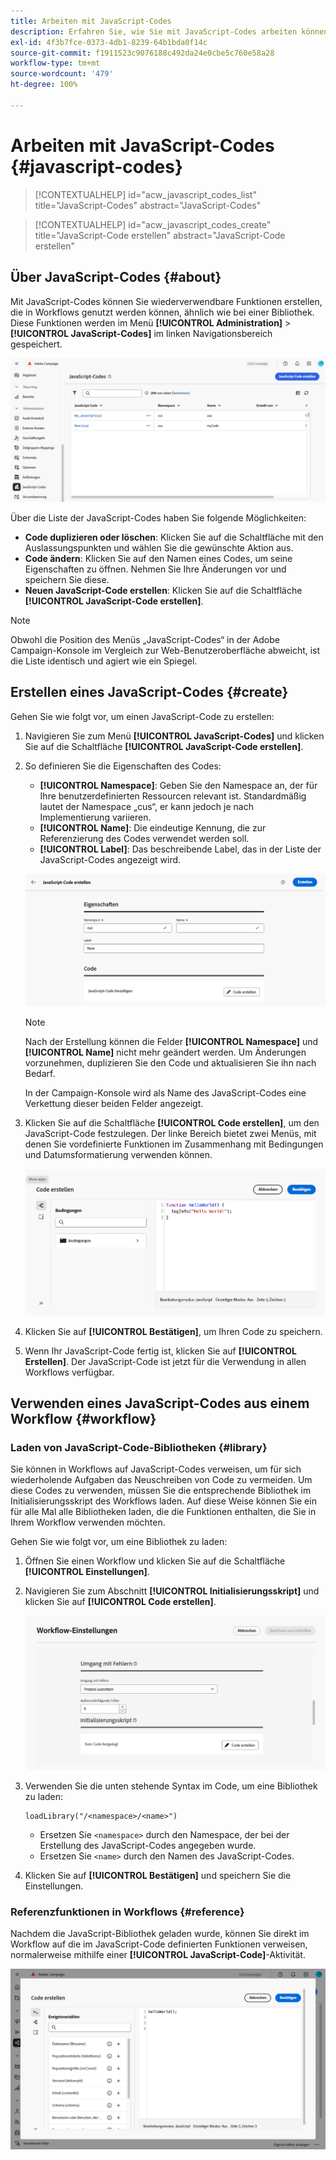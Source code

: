 ```yaml
---
title: Arbeiten mit JavaScript-Codes
description: Erfahren Sie, wie Sie mit JavaScript-Codes arbeiten können.
exl-id: 4f3b7fce-0373-4db1-8239-64b1bda0f14c
source-git-commit: f1911523c9076188c492da24e0cbe5c760e58a28
workflow-type: tm+mt
source-wordcount: '479'
ht-degree: 100%

---
```


# Arbeiten mit JavaScript-Codes {#javascript-codes}

>[!CONTEXTUALHELP]
>id="acw_javascript_codes_list"
>title="JavaScript-Codes"
>abstract="JavaScript-Codes"

>[!CONTEXTUALHELP]
>id="acw_javascript_codes_create"
>title="JavaScript-Code erstellen"
>abstract="JavaScript-Code erstellen"

## Über JavaScript-Codes {#about}

Mit JavaScript-Codes können Sie wiederverwendbare Funktionen erstellen, die in Workflows genutzt werden können, ähnlich wie bei einer Bibliothek. Diese Funktionen werden im Menü **[!UICONTROL Administration]** > **[!UICONTROL JavaScript-Codes]** im linken Navigationsbereich gespeichert.

![Benutzeroberfläche für JavaScript-Codes mit verfügbaren Optionen](assets/javascript-list.png)

Über die Liste der JavaScript-Codes haben Sie folgende Möglichkeiten:

* **Code duplizieren oder löschen**: Klicken Sie auf die Schaltfläche mit den Auslassungspunkten und wählen Sie die gewünschte Aktion aus.
* **Code ändern**: Klicken Sie auf den Namen eines Codes, um seine Eigenschaften zu öffnen. Nehmen Sie Ihre Änderungen vor und speichern Sie diese.
* **Neuen JavaScript-Code erstellen**: Klicken Sie auf die Schaltfläche **[!UICONTROL JavaScript-Code erstellen]**.

>[!NOTE]
>
>Obwohl die Position des Menüs „JavaScript-Codes“ in der Adobe Campaign-Konsole im Vergleich zur Web-Benutzeroberfläche abweicht, ist die Liste identisch und agiert wie ein Spiegel.

## Erstellen eines JavaScript-Codes {#create}

Gehen Sie wie folgt vor, um einen JavaScript-Code zu erstellen:

1. Navigieren Sie zum Menü **[!UICONTROL JavaScript-Codes]** und klicken Sie auf die Schaltfläche **[!UICONTROL JavaScript-Code erstellen]**.

1. So definieren Sie die Eigenschaften des Codes:

   * **[!UICONTROL Namespace]**: Geben Sie den Namespace an, der für Ihre benutzerdefinierten Ressourcen relevant ist. Standardmäßig lautet der Namespace „cus“, er kann jedoch je nach Implementierung variieren.
   * **[!UICONTROL Name]**: Die eindeutige Kennung, die zur Referenzierung des Codes verwendet werden soll.
   * **[!UICONTROL Label]**: Das beschreibende Label, das in der Liste der JavaScript-Codes angezeigt wird.

   ![Benutzeroberfläche für die Erstellung von JavaScript-Codes mit den Feldern „Namespace“, „Name“ und „Label“](assets/javascript-create.png)

   >[!NOTE]
   >
   >Nach der Erstellung können die Felder **[!UICONTROL Namespace]** und **[!UICONTROL Name]** nicht mehr geändert werden. Um Änderungen vorzunehmen, duplizieren Sie den Code und aktualisieren Sie ihn nach Bedarf.
   >
   >In der Campaign-Konsole wird als Name des JavaScript-Codes eine Verkettung dieser beiden Felder angezeigt.

1. Klicken Sie auf die Schaltfläche **[!UICONTROL Code erstellen]**, um den JavaScript-Code festzulegen. Der linke Bereich bietet zwei Menüs, mit denen Sie vordefinierte Funktionen im Zusammenhang mit Bedingungen und Datumsformatierung verwenden können.

   ![Benutzeroberfläche für den JavaScript-Code-Editor mit vordefinierten Funktionen](assets/javascript-code.png)

1. Klicken Sie auf **[!UICONTROL Bestätigen]**, um Ihren Code zu speichern.

1. Wenn Ihr JavaScript-Code fertig ist, klicken Sie auf **[!UICONTROL Erstellen]**. Der JavaScript-Code ist jetzt für die Verwendung in allen Workflows verfügbar.

## Verwenden eines JavaScript-Codes aus einem Workflow {#workflow}

### Laden von JavaScript-Code-Bibliotheken {#library}

Sie können in Workflows auf JavaScript-Codes verweisen, um für sich wiederholende Aufgaben das Neuschreiben von Code zu vermeiden. Um diese Codes zu verwenden, müssen Sie die entsprechende Bibliothek im Initialisierungsskript des Workflows laden. Auf diese Weise können Sie ein für alle Mal alle Bibliotheken laden, die die Funktionen enthalten, die Sie in Ihrem Workflow verwenden möchten.

Gehen Sie wie folgt vor, um eine Bibliothek zu laden:

1. Öffnen Sie einen Workflow und klicken Sie auf die Schaltfläche **[!UICONTROL Einstellungen]**.
1. Navigieren Sie zum Abschnitt **[!UICONTROL Initialisierungsskript]** und klicken Sie auf **[!UICONTROL Code erstellen]**.

   ![Benutzeroberfläche für das Initialisierungsskript des Workflows mit Option für die Code-Erstellung](assets/javascript-initialization.png)

1. Verwenden Sie die unten stehende Syntax im Code, um eine Bibliothek zu laden:

   ```
   loadLibrary("/<namespace>/<name>")
   ```

   * Ersetzen Sie `<namespace>` durch den Namespace, der bei der Erstellung des JavaScript-Codes angegeben wurde.
   * Ersetzen Sie `<name>` durch den Namen des JavaScript-Codes.

1. Klicken Sie auf **[!UICONTROL Bestätigen]** und speichern Sie die Einstellungen.

### Referenzfunktionen in Workflows {#reference}

Nachdem die JavaScript-Bibliothek geladen wurde, können Sie direkt im Workflow auf die im JavaScript-Code definierten Funktionen verweisen, normalerweise mithilfe einer **[!UICONTROL JavaScript-Code]**-Aktivität.

![Workflow-Oberfläche, die die Verwendung der JavaScript-Funktionen anzeigt](assets/javascript-function.png)